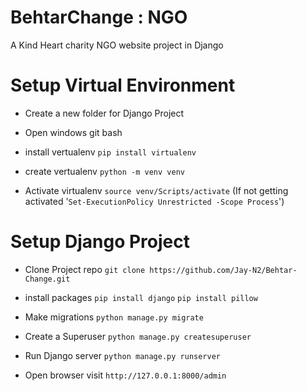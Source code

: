 # BehtarChange : NGO
A Kind Heart charity NGO website project in Django 

# Setup Virtual Environment
* Create a new folder for Django Project
* Open windows git bash

* install vertualenv
`pip install virtualenv`

* create vertualenv
`python -m venv venv`

* Activate virtualenv 
`source venv/Scripts/activate`
(If not getting activated '`Set-ExecutionPolicy Unrestricted -Scope Process`')

# Setup Django Project
* Clone Project repo
`git clone https://github.com/Jay-N2/Behtar-Change.git`

* install packages
`pip install django`
`pip install pillow`

* Make migrations 
`python manage.py migrate`

* Create a Superuser
`python manage.py createsuperuser`

* Run Django server
`python manage.py runserver`

* Open browser visit
`http://127.0.0.1:8000/admin`
